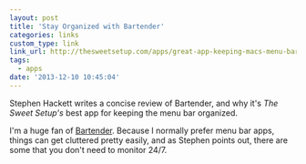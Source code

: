 ```yaml
---
layout: post
title: 'Stay Organized with Bartender'
categories: links
custom_type: link
link_url: http://thesweetsetup.com/apps/great-app-keeping-macs-menu-bar-organized/
tags:
  - apps
date: '2013-12-10 10:45:04'
---
```

Stephen Hackett writes a concise review of Bartender, and why it's *The Sweet Setup's* best app for keeping the menu bar organized.

I'm a huge fan of [Bartender](http://www.macbartender.com/). Because I normally prefer menu bar apps, things can get cluttered pretty easily, and as Stephen points out, there are some that you don't need to monitor 24/7.
